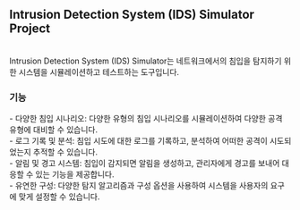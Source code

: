 <h2><bold>Intrusion Detection System (IDS) Simulator Project</bold></h2>

<br>Intrusion Detection System (IDS) Simulator는 네트워크에서의 침입을 탐지하기 위한 시스템을 시뮬레이션하고 테스트하는 도구입니다.

<h3>기능</h3>
- 다양한 침입 시나리오: 다양한 유형의 침입 시나리오를 시뮬레이션하여 다양한 공격 유형에 대비할 수 있습니다.<br>
- 로그 기록 및 분석: 침입 시도에 대한 로그를 기록하고, 분석하여 어떠한 공격이 시도되었는지 추적할 수 있습니다.<br>
- 알림 및 경고 시스템: 침입이 감지되면 알림을 생성하고, 관리자에게 경고를 보내어 대응할 수 있는 기능을 제공합니다.<br>
- 유연한 구성: 다양한 탐지 알고리즘과 구성 옵션을 사용하여 시스템을 사용자의 요구에 맞게 설정할 수 있습니다.
